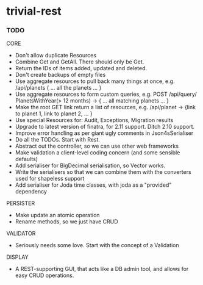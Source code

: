 # trivial-rest #

### TODO ###

CORE
* Don't allow duplicate Resources
* Combine Get and GetAll. There should only be Get.
* Return the IDs of items added, updated and deleted.
* Don't create backups of empty files
* Use aggregate resources to pull back many things at once, e.g. /api/planets { ... all the planets ... }
* Use aggregate resources to form custom queries, e.g. POST /api/query/ PlanetsWithYear(> 12 months) -> { ... all matching planets ... }
* Make the root GET link return a list of resources, e.g. /api/planet -> {link to planet 1, link to planet 2, ... }
* Use special Resources for: Audit, Exceptions, Migration results
* Upgrade to latest version of finatra, for 2.11 support. Ditch 2.10 support.
* Improve error handling as per giant ugly comments in Json4sSerialiser
* Do all the TODOs. Start with Rest.
* Abstract out the controller, so we can use other web frameworks
* Make validation a client-level coding concern (and some sensible defaults)
* Add serialiser for BigDecimal serialisation, so Vector works.
* Write the serialisers so that we can combine them with the converters used for shapeless support
* Add serialiser for Joda time classes, with joda as a "provided" dependency

PERSISTER
* Make update an atomic operation
* Rename methods, so we just have CRUD

VALIDATOR
* Seriously needs some love. Start with the concept of a Validation

DISPLAY
* A REST-supporting GUI, that acts like a DB admin tool, and allows for easy CRUD operations.
